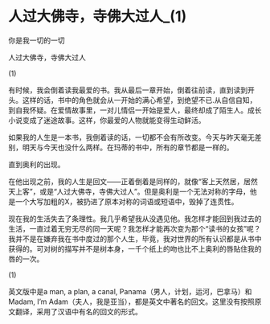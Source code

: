 # 人过大佛寺，寺佛大过人_(1)

你是我一切的一切

人过大佛寺，寺佛大过人

(1)

有时候，我会倒着读我最爱的书。我从最后一章开始，倒着往前读，直到读到开头。这样的话，书中的角色就会从一开始的满心希望，到绝望不已.从自信自知，到自我怀疑。在爱情故事里，一对儿情侣一开始是爱人，最终却成了陌生人。成长小说变成了迷途故事。这样，你最爱的人物就能变得生动鲜活。

如果我的人生是一本书，我倒着读的话，一切都不会有所改变。今天与昨天毫无差别，明天与今天也没什么两样。在玛蒂的书中，所有的章节都是一样的。

直到奥利的出现。

在他出现之前，我的人生是回文——正着倒着是同样的，就像“客上天然居，居然天上客”，或是“人过大佛寺，寺佛大过人”。但是奥利是一个无法对称的字母，他是一个大写加粗的X，被扔进了原本对称的词语或短语中，毁掉了连贯性。

现在我的生活失去了条理性。我几乎希望我从没遇见他。我怎样才能回到我过去的生活，一直过着无穷无尽的同一天呢？我怎样才能再次变为那个“读书的女孩”呢？我并不是在嫌弃我在书中度过的那个人生，毕竟，我对世界的所有认识都是从书中获得的。可对树的描写并不是树本身，一千个纸上的吻也比不上奥利的唇贴住我的唇的一次。

(1)

英文版中是a man, a plan, a canal, Panama（男人，计划，运河，巴拿马）和Madam, I’m Adam（夫人，我是亚当），都是英文中著名的回文。这里没有按照原文翻译，采用了汉语中有名的回文的形式。